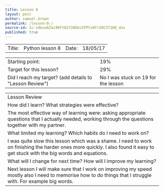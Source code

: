 ```yaml
---
title: Lesson 8 
layout: post
author: samuel.brown
permalink: /lesson-8-/
source-id: 1c-xdeuuAZai9KFtQ1Y26EbcXTPtcWfr2OC3718Q_dxs
published: true
---
```

<table>
  <tr>
    <td>Title:</td>
    <td>Python lesson 8</td>
    <td>Date:</td>
    <td>18/05/17</td>
  </tr>
</table>


<table>
  <tr>
    <td>Starting point:</td>
    <td>19%</td>
  </tr>
  <tr>
    <td>Target for this lesson?</td>
    <td>29%</td>
  </tr>
  <tr>
    <td>Did I reach my target? 
(add details to "Lesson Review")</td>
    <td>No I was stuck on 19 for the lesson</td>
  </tr>
</table>


<table>
  <tr>
    <td>Lesson Review</td>
  </tr>
  <tr>
    <td>How did I learn? What strategies were effective? </td>
  </tr>
  <tr>
    <td>The most effective way of learning were: asking appropriate questions that I actually needed, working through the questions together with my partner.</td>
  </tr>
  <tr>
    <td>What limited my learning? Which habits do I need to work on? </td>
  </tr>
  <tr>
    <td>I was quite slow this lesson which was a shame. I need to work on finishing the harder ones more quickly. I also found it easy to get stuck with the big words and equations.</td>
  </tr>
  <tr>
    <td>What will I change for next time? How will I improve my learning?</td>
  </tr>
  <tr>
    <td>Next lesson I will make sure that I work on improving my speed mostly also I need to memorise how to do things that I struggle with. For example big words.</td>
  </tr>
</table>


